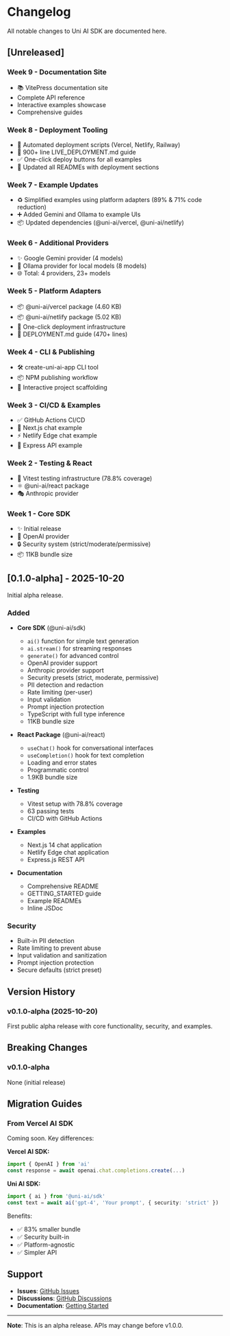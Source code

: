 # Changelog

All notable changes to Uni AI SDK are documented here.

## [Unreleased]

### Week 9 - Documentation Site
- 📚 VitePress documentation site
- Complete API reference
- Interactive examples showcase
- Comprehensive guides

### Week 8 - Deployment Tooling
- 🚀 Automated deployment scripts (Vercel, Netlify, Railway)
- 📖 900+ line LIVE_DEPLOYMENT.md guide
- ✅ One-click deploy buttons for all examples
- 📝 Updated all READMEs with deployment sections

### Week 7 - Example Updates
- ♻️ Simplified examples using platform adapters (89% & 71% code reduction)
- ➕ Added Gemini and Ollama to example UIs
- 📦 Updated dependencies (@uni-ai/vercel, @uni-ai/netlify)

### Week 6 - Additional Providers
- ✨ Google Gemini provider (4 models)
- 🦙 Ollama provider for local models (8 models)
- 🌐 Total: 4 providers, 23+ models

### Week 5 - Platform Adapters
- 📦 @uni-ai/vercel package (4.60 KB)
- 📦 @uni-ai/netlify package (5.02 KB)
- 🚀 One-click deployment infrastructure
- 📖 DEPLOYMENT.md guide (470+ lines)

### Week 4 - CLI & Publishing
- 🛠️ create-uni-ai-app CLI tool
- 📦 NPM publishing workflow
- 🎯 Interactive project scaffolding

### Week 3 - CI/CD & Examples
- ✅ GitHub Actions CI/CD
- 💬 Next.js chat example
- ⚡ Netlify Edge chat example
- 🔌 Express API example

### Week 2 - Testing & React
- 🧪 Vitest testing infrastructure (78.8% coverage)
- ⚛️ @uni-ai/react package
- 🎭 Anthropic provider

### Week 1 - Core SDK
- ✨ Initial release
- 🤖 OpenAI provider
- 🔒 Security system (strict/moderate/permissive)
- 📦 11KB bundle size

## [0.1.0-alpha] - 2025-10-20

Initial alpha release.

### Added

- **Core SDK** (@uni-ai/sdk)
  - `ai()` function for simple text generation
  - `ai.stream()` for streaming responses
  - `generate()` for advanced control
  - OpenAI provider support
  - Anthropic provider support
  - Security presets (strict, moderate, permissive)
  - PII detection and redaction
  - Rate limiting (per-user)
  - Input validation
  - Prompt injection protection
  - TypeScript with full type inference
  - 11KB bundle size

- **React Package** (@uni-ai/react)
  - `useChat()` hook for conversational interfaces
  - `useCompletion()` hook for text completion
  - Loading and error states
  - Programmatic control
  - 1.9KB bundle size

- **Testing**
  - Vitest setup with 78.8% coverage
  - 63 passing tests
  - CI/CD with GitHub Actions

- **Examples**
  - Next.js 14 chat application
  - Netlify Edge chat application
  - Express.js REST API

- **Documentation**
  - Comprehensive README
  - GETTING_STARTED guide
  - Example READMEs
  - Inline JSDoc

### Security

- Built-in PII detection
- Rate limiting to prevent abuse
- Input validation and sanitization
- Prompt injection protection
- Secure defaults (strict preset)

## Version History

### v0.1.0-alpha (2025-10-20)
First public alpha release with core functionality, security, and examples.

## Breaking Changes

### v0.1.0-alpha
None (initial release)

## Migration Guides

### From Vercel AI SDK

Coming soon. Key differences:

**Vercel AI SDK:**
```typescript
import { OpenAI } from 'ai'
const response = await openai.chat.completions.create(...)
```

**Uni AI SDK:**
```typescript
import { ai } from '@uni-ai/sdk'
const text = await ai('gpt-4', 'Your prompt', { security: 'strict' })
```

Benefits:
- ✅ 83% smaller bundle
- ✅ Security built-in
- ✅ Platform-agnostic
- ✅ Simpler API

## Support

- **Issues**: [GitHub Issues](https://github.com/markdorsi/uni-ai/issues)
- **Discussions**: [GitHub Discussions](https://github.com/markdorsi/uni-ai/discussions)
- **Documentation**: [Getting Started](/guide/getting-started)

---

**Note**: This is an alpha release. APIs may change before v1.0.0.
